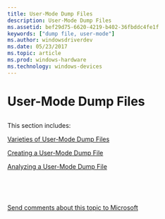 ```yaml
---
title: User-Mode Dump Files
description: User-Mode Dump Files
ms.assetid: bef29d75-6620-4219-b402-36fbddc4fe1f
keywords: ["dump file, user-mode"]
ms.author: windowsdriverdev
ms.date: 05/23/2017
ms.topic: article
ms.prod: windows-hardware
ms.technology: windows-devices
---
```


# User-Mode Dump Files


## <span id="ddk_user_mode_dump_files_dbg"></span><span id="DDK_USER_MODE_DUMP_FILES_DBG"></span>


This section includes:

[Varieties of User-Mode Dump Files](varieties-of-user-mode-dump-files.md)

[Creating a User-Mode Dump File](creating-a-user-mode-dump-file.md)

[Analyzing a User-Mode Dump File](analyzing-a-user-mode-dump-file.md)

 

 

[Send comments about this topic to Microsoft](mailto:wsddocfb@microsoft.com?subject=Documentation%20feedback%20[debugger\debugger]:%20User-Mode%20Dump%20Files%20%20RELEASE:%20%285/15/2017%29&body=%0A%0APRIVACY%20STATEMENT%0A%0AWe%20use%20your%20feedback%20to%20improve%20the%20documentation.%20We%20don't%20use%20your%20email%20address%20for%20any%20other%20purpose,%20and%20we'll%20remove%20your%20email%20address%20from%20our%20system%20after%20the%20issue%20that%20you're%20reporting%20is%20fixed.%20While%20we're%20working%20to%20fix%20this%20issue,%20we%20might%20send%20you%20an%20email%20message%20to%20ask%20for%20more%20info.%20Later,%20we%20might%20also%20send%20you%20an%20email%20message%20to%20let%20you%20know%20that%20we've%20addressed%20your%20feedback.%0A%0AFor%20more%20info%20about%20Microsoft's%20privacy%20policy,%20see%20http://privacy.microsoft.com/default.aspx. "Send comments about this topic to Microsoft")




